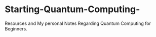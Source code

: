 # Starting-Quantum-Computing-
Resources and My personal Notes Regarding Quantum Computing for Beginners.
